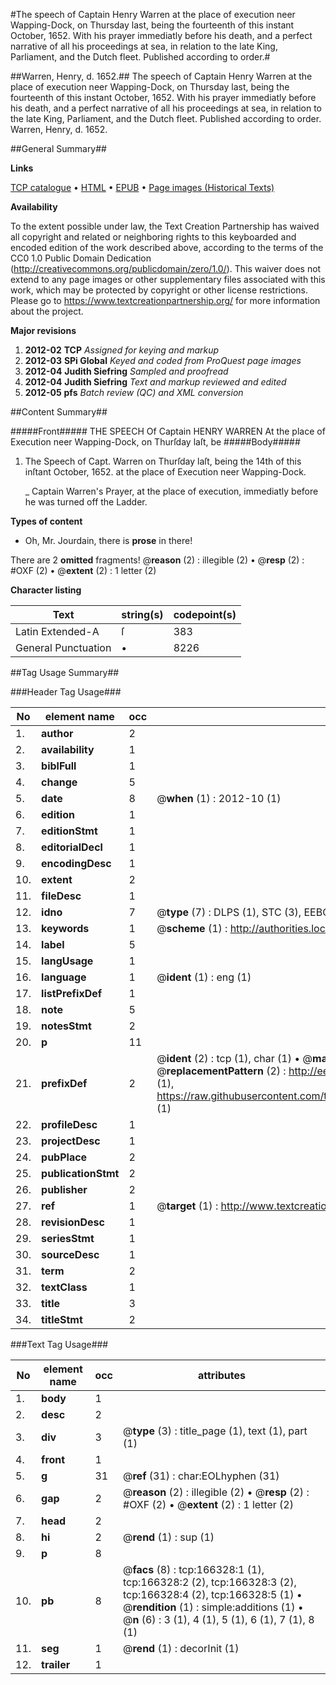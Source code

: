 #The speech of Captain Henry Warren at the place of execution neer Wapping-Dock, on Thursday last, being the fourteenth of this instant October, 1652. With his prayer immediatly before his death, and a perfect narrative of all his proceedings at sea, in relation to the late King, Parliament, and the Dutch fleet. Published according to order.#

##Warren, Henry, d. 1652.##
The speech of Captain Henry Warren at the place of execution neer Wapping-Dock, on Thursday last, being the fourteenth of this instant October, 1652. With his prayer immediatly before his death, and a perfect narrative of all his proceedings at sea, in relation to the late King, Parliament, and the Dutch fleet. Published according to order.
Warren, Henry, d. 1652.

##General Summary##

**Links**

[TCP catalogue](http://www.ota.ox.ac.uk/tcp/)  • 
[HTML](http://tei.it.ox.ac.uk/tcp/Texts-HTML/free/A97/A97220.html)  • 
[EPUB](http://tei.it.ox.ac.uk/tcp/Texts-EPUB/free/A97/A97220.epub) • 
[Page images (Historical Texts)](https://historicaltexts.jisc.ac.uk/eebo-99858750e)

**Availability**

To the extent possible under law, the Text Creation Partnership has waived all copyright and related or neighboring rights to this keyboarded and encoded edition of the work described above, according to the terms of the CC0 1.0 Public Domain Dedication (http://creativecommons.org/publicdomain/zero/1.0/). This waiver does not extend to any page images or other supplementary files associated with this work, which may be protected by copyright or other license restrictions. Please go to https://www.textcreationpartnership.org/ for more information about the project.

**Major revisions**

1. __2012-02__ __TCP__ *Assigned for keying and markup*
1. __2012-03__ __SPi Global__ *Keyed and coded from ProQuest page images*
1. __2012-04__ __Judith Siefring__ *Sampled and proofread*
1. __2012-04__ __Judith Siefring__ *Text and markup reviewed and edited*
1. __2012-05__ __pfs__ *Batch review (QC) and XML conversion*

##Content Summary##

#####Front#####
THE SPEECH Of Captain HENRY WARREN At the place of Execution neer Wapping-Dock, on Thurſday laſt, be
#####Body#####

1. The Speech of Capt. Warren on Thurſday laſt, being the 14th of this inſtant October, 1652. at the place of Execution neer Wapping-Dock.

    _ Captain Warren's Prayer, at the place of execution, immediatly before he was turned off the Ladder.

**Types of content**

  * Oh, Mr. Jourdain, there is **prose** in there!

There are 2 **omitted** fragments! 
 @__reason__ (2) : illegible (2)  •  @__resp__ (2) : #OXF (2)  •  @__extent__ (2) : 1 letter (2)

**Character listing**


|Text|string(s)|codepoint(s)|
|---|---|---|
|Latin Extended-A|ſ|383|
|General Punctuation|•|8226|

##Tag Usage Summary##

###Header Tag Usage###

|No|element name|occ|attributes|
|---|---|---|---|
|1.|__author__|2||
|2.|__availability__|1||
|3.|__biblFull__|1||
|4.|__change__|5||
|5.|__date__|8| @__when__ (1) : 2012-10 (1)|
|6.|__edition__|1||
|7.|__editionStmt__|1||
|8.|__editorialDecl__|1||
|9.|__encodingDesc__|1||
|10.|__extent__|2||
|11.|__fileDesc__|1||
|12.|__idno__|7| @__type__ (7) : DLPS (1), STC (3), EEBO-CITATION (1), PROQUEST (1), VID (1)|
|13.|__keywords__|1| @__scheme__ (1) : http://authorities.loc.gov/ (1)|
|14.|__label__|5||
|15.|__langUsage__|1||
|16.|__language__|1| @__ident__ (1) : eng (1)|
|17.|__listPrefixDef__|1||
|18.|__note__|5||
|19.|__notesStmt__|2||
|20.|__p__|11||
|21.|__prefixDef__|2| @__ident__ (2) : tcp (1), char (1)  •  @__matchPattern__ (2) : ([0-9\-]+):([0-9IVX]+) (1), (.+) (1)  •  @__replacementPattern__ (2) : http://eebo.chadwyck.com/downloadtiff?vid=$1&page=$2 (1), https://raw.githubusercontent.com/textcreationpartnership/Texts/master/tcpchars.xml#$1 (1)|
|22.|__profileDesc__|1||
|23.|__projectDesc__|1||
|24.|__pubPlace__|2||
|25.|__publicationStmt__|2||
|26.|__publisher__|2||
|27.|__ref__|1| @__target__ (1) : http://www.textcreationpartnership.org/docs/. (1)|
|28.|__revisionDesc__|1||
|29.|__seriesStmt__|1||
|30.|__sourceDesc__|1||
|31.|__term__|2||
|32.|__textClass__|1||
|33.|__title__|3||
|34.|__titleStmt__|2||


###Text Tag Usage###

|No|element name|occ|attributes|
|---|---|---|---|
|1.|__body__|1||
|2.|__desc__|2||
|3.|__div__|3| @__type__ (3) : title_page (1), text (1), part (1)|
|4.|__front__|1||
|5.|__g__|31| @__ref__ (31) : char:EOLhyphen (31)|
|6.|__gap__|2| @__reason__ (2) : illegible (2)  •  @__resp__ (2) : #OXF (2)  •  @__extent__ (2) : 1 letter (2)|
|7.|__head__|2||
|8.|__hi__|2| @__rend__ (1) : sup (1)|
|9.|__p__|8||
|10.|__pb__|8| @__facs__ (8) : tcp:166328:1 (1), tcp:166328:2 (2), tcp:166328:3 (2), tcp:166328:4 (2), tcp:166328:5 (1)  •  @__rendition__ (1) : simple:additions (1)  •  @__n__ (6) : 3 (1), 4 (1), 5 (1), 6 (1), 7 (1), 8 (1)|
|11.|__seg__|1| @__rend__ (1) : decorInit (1)|
|12.|__trailer__|1||
